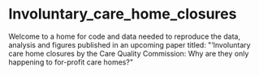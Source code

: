 # Involuntary_care_home_closures
Welcome to a home for code and data needed to reproduce the data, analysis and figures published in an upcoming paper titled: "‘Involuntary care home closures by the Care Quality Commission: Why are they only happening to for-profit care homes?"
